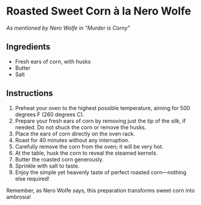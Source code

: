 # Roasted Sweet Corn à la Nero Wolfe
*As mentioned by Nero Wolfe in "Murder is Corny"*

## Ingredients

- Fresh ears of corn, with husks
- Butter
- Salt

## Instructions

1. Preheat your oven to the highest possible temperature, aiming for 500 degrees F (260 degrees C).
2. Prepare your fresh ears of corn by removing just the tip of the silk, if needed. Do not shuck the corn or remove the husks.
3. Place the ears of corn directly on the oven rack.
4. Roast for 40 minutes without any interruption.
5. Carefully remove the corn from the oven; it will be very hot.
6. At the table, husk the corn to reveal the steamed kernels.
7. Butter the roasted corn generously.
8. Sprinkle with salt to taste.
9. Enjoy the simple yet heavenly taste of perfect roasted corn—nothing else required!

Remember, as Nero Wolfe says, this preparation transforms sweet corn into ambrosia!